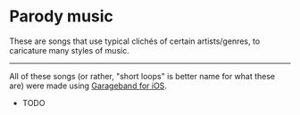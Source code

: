 
# Parody music

These are songs that use typical clichés of certain artists/genres, to caricature many styles of music.

------------------------------------------------------------------------

All of these songs (or rather, "short loops" is better name for what these are)
were made using [Garageband for iOS](#).

- TODO

